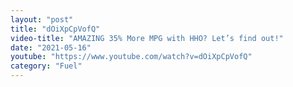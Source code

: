 ```yaml
---
layout: "post"
title: "dOiXpCpVofQ"
video-title: "AMAZING 35% More MPG with HHO? Let’s find out!"
date: "2021-05-16"
youtube: "https://www.youtube.com/watch?v=dOiXpCpVofQ"
category: "Fuel"
---
```

<div class="space-y-1"></div>